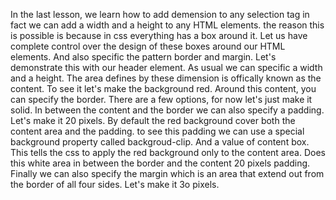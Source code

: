 In the last lesson, we learn how to add demension to any selection tag
in fact we can add a width and a height to any HTML elements.
the reason this is possible is because in css everything has a box around it. 
Let us have complete control over the design of these boxes around our HTML elements.
And also specific the pattern border and margin.
Let's demonstrate this with our header element. 
As usual we can specific a width and a height.
The area defines by these dimension is offically known as the content. 
To see it let's make the background red.
Around this content, you can specify the border. 
There are a few options, for now let's just make it solid. 
In between the content and the border we can also specify a padding.
Let's make it 20 pixels.
By default the red background cover both the content area and the padding. 
to see this padding we can use a special background property called backgroud-clip.
And a value of content box. 
This tells the css to apply the red background only to the content area. 
Does this white area in between the border and the content 20 pixels padding.
Finally we can also specify the margin which is an area that extend out from the border of all four sides.
Let's make it 3o pixels.
